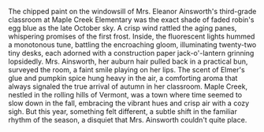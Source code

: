 The chipped paint on the windowsill of Mrs. Eleanor Ainsworth's third-grade classroom at Maple Creek Elementary was the exact shade of faded robin's egg blue as the late October sky.  A crisp wind rattled the aging panes, whispering promises of the first frost. Inside, the fluorescent lights hummed a monotonous tune, battling the encroaching gloom, illuminating twenty-two tiny desks, each adorned with a construction paper jack-o'-lantern grinning lopsidedly.  Mrs. Ainsworth, her auburn hair pulled back in a practical bun, surveyed the room, a faint smile playing on her lips. The scent of Elmer's glue and pumpkin spice hung heavy in the air, a comforting aroma that always signaled the true arrival of autumn in her classroom.  Maple Creek, nestled in the rolling hills of Vermont, was a town where time seemed to slow down in the fall, embracing the vibrant hues and crisp air with a cozy sigh.  But this year, something felt different, a subtle shift in the familiar rhythm of the season, a disquiet that Mrs. Ainsworth couldn't quite place.
